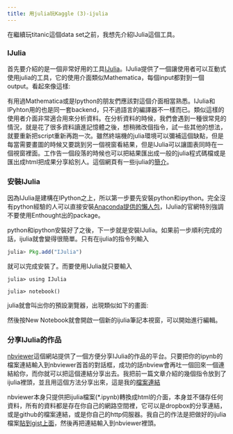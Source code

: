 ```yaml
---
title: 用julia玩Kaggle (3)-ijulia
---
```



在繼續玩titanic這個data set之前，我想先介紹IJulia這個工具。


### IJulia
首先要介紹的是一個非常好用的工具[IJulia](https://github.com/JuliaLang/IJulia.jl)。IJulia提供了一個讓使用者可以互動式使用julia的工具，它的使用介面類似Mathematica，每個input都對到一個output。看起來像這樣:


有用過Mathematica或是Ipython的朋友們應該對這個介面相當熟悉。IJulia和IPyhton用的也是同一套backend，只不過語言的編譯器不一樣而已。類似這樣的使用者介面非常適合用來分析資料。在分析資料的時候，我們會遇到一種很常見的情況，就是花了很多資料讀進記憶體之後，想稍微改個指令，試一些其他的想法，就要重新把script重新再跑一次。雖然終端機的julia環境可以彌補這個缺點，但是每當需要畫圖的時候又要跳到另一個視窗看結果，但是IJulia可以讓圖表同時在一個視窗裡面。工作告一個段落的時候也可以把結果匯出成一般的julia程式碼檔或是匯出成html把成果分享給別人。這個網頁有一些ijulia的[簡介](http://nbviewer.ipython.org/url/jdj.mit.edu/~stevenj/IJulia%20Preview.ipynb)。

### 安裝IJulia
因為IJulia是建構在IPython之上，所以第一步要先安裝python和ipython。完全沒有python經驗的人可以直接安裝[Anaconda提供的懶人包](http://continuum.io/downloads)，IJulia的官網特別強調不要使用Enthought出的package。

python和ipython安裝好了之後，下一步就是安裝IJulia。如果前一步順利完成的話，ijulia就會變得很簡單。只有在ijulia的指令列輸入

```julia
julia> Pkg.add("IJulia")

```
就可以完成安裝了。而要使用IJulia就只要輸入

```
julia> using IJulia

julia> notebook()
```

julia就會叫出你的預設瀏覽器，出現類似如下的畫面:


然後按New Notebook就會開啟一個新的ijulia筆記本視窗，可以開始進行編輯。


### 分享IJulia的作品

[nbviewer](http://nbviewer.ipython.org)這個網站提供了一個方便分享IJulia的作品的平台。只要把你的ipynb的檔案連結輸入到nbviewer首首的對話框，成功的話nbview會再吐一個回來一個連結給你，而你就可以把這個連結分享出去。我把前一篇文章介紹的幾個指令放到了ijulia裡頭，並且用這個方法分享出來，這是我的[檔案連結](http://nbviewer.ipython.org/gist/kanhua/eba1bac946bab4d89670)


nbviewer本身只提供把ijulia檔案(*.ipynb)轉換成html的介面，本身並不儲存任何資料，所有的資料都是存在你自己的網路空間裡，它可以是dropbox的分享連結，或是github的檔案連結，或是你自己的http伺服器。我自己的作法是把做好的ijulia檔案[貼到gist上面](https://gist.github.com/kanhua/eba1bac946bab4d89670)，然後再把連結輸入到nbviewer裡頭。



